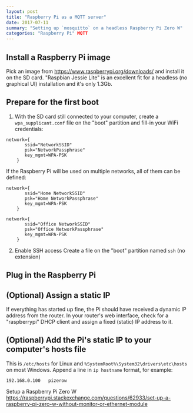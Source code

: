 ```yaml
---
layout: post
title: "Raspberry Pi as a MQTT server"
date: 2017-07-11
summary: "Setting up `mosquitto` on a headless Raspberry Pi Zero W"
categories: "Raspberry Pi" MQTT
---
```


## Install a Raspberry Pi image
Pick an image from https://www.raspberrypi.org/downloads/ and install it on the SD card. "Raspbian Jessie Lite" is an excellent fit for a headless (no graphical UI) installation and it's only 1.3Gb.

## Prepare for the first boot
1. With the SD card still connected to your computer, create a `wpa_supplicant.conf` file on the "boot" partition and fill-in your WiFi credentials:
```
network={
       ssid="NetworkSSID"
       psk="NetworkPassphrase"
       key_mgmt=WPA-PSK
    }
```
If the Raspberry Pi will be used on multiple networks, all of them can be defined:
```
network={
       ssid="Home NetworkSSID"
       psk="Home NetworkPassphrase"
       key_mgmt=WPA-PSK
    }

network={
       ssid="Office NetworkSSID"
       psk="Office NetworkPassphrase"
       key_mgmt=WPA-PSK
    }
```
2. Enable SSH access
Create a file on the "boot" partition named `ssh` (no extension)

## Plug in the Raspberry Pi
## (Optional) Assign a static IP
If everything has started up fine, the Pi should have received a dynamic IP address from the router. 
In your router's web interface, check for a "raspberrypi" DHCP client and assign a fixed (static) IP address to it.

## (Optional) Add the Pi's static IP to your computer's hosts file
This is `/etc/hosts` for Linux and `%SystemRoot%\System32\drivers\etc\hosts` on most Windows. Append a line in `ip hostname` format, for example:
```
192.168.0.100   pizerow
```

Setup a Raspberry Pi Zero W
https://raspberrypi.stackexchange.com/questions/62933/set-up-a-raspberry-pi-zero-w-without-monitor-or-ethernet-module
